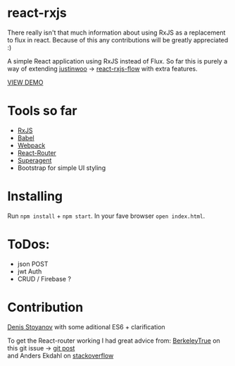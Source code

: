 # react-rxjs

There really isn't that much information about using RxJS as a replacement to flux in react.
Because of this any contributions will be greatly appreciated :)

A simple React application using RxJS instead of Flux. So far this is purely a way of extending [justinwoo](https://github.com/justinwoo) -> [react-rxjs-flow](https://github.com/justinwoo/react-rxjs-flow) with extra features.


[VIEW DEMO](http://cmdv.github.io/React-RxJS/#/)


# Tools so far

* [RxJS](https://github.com/Reactive-Extensions/RxJS)
* [Babel](https://github.com/babel/babel)
* [Webpack](https://github.com/webpack/webpack)
* [React-Router](https://github.com/rackt/react-router)
* [Superagent](https://github.com/visionmedia/superagent)
* Bootstrap for simple UI styling



# Installing

Run `npm install` + `npm start`.
In your fave browser `open index.html`.


# ToDos:

* json POST
* jwt Auth
* CRUD / Firebase ?

# Contribution

[Denis Stoyanov](https://github.com/xgrommx) with some aditional ES6 + clarification

To get the React-router working I had great advice from:
[BerkeleyTrue](https://github.com/r3dm/thundercats) on this git issue -> [git post](https://github.com/rackt/react-router/issues/1230)<br>
and Anders Ekdahl on [stackoverflow](http://stackoverflow.com/questions/30469941/react-router-and-rxjs-data-flow/30475152?noredirect=1#comment49034545_30475152)


